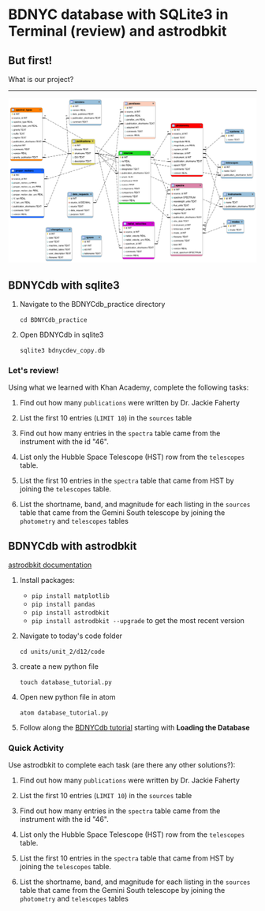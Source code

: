# BDNYC database with SQLite3 in Terminal (review) and astrodbkit

## But first!

  What is our project?



<hr>



![BDNYC Database](https://raw.githubusercontent.com/BDNYC/BDNYCdb/master/tutorial/full_database.png)


## BDNYCdb with sqlite3

1. Navigate to the BDNYCdb_practice directory

    `cd BDNYCdb_practice`

2. Open BDNYCdb in sqlite3

    `sqlite3 bdnycdev_copy.db`


### Let's review!

Using what we learned with Khan Academy, complete the following tasks:

  1. Find out how many `publications` were written by Dr. Jackie Faherty

  2. List the first 10 entries (`LIMIT 10`) in the `sources` table

  3. Find out how many entries in the `spectra` table came from the instrument with the id "46".

  4. List only the Hubble Space Telescope (HST) row from the `telescopes` table.

  5. List the first 10 entries in the `spectra` table that came from HST by joining the `telescopes` table.

  6. List the shortname, band, and magnitude for each listing in the `sources` table that came from the Gemini South telescope by joining the `photometry` and `telescopes` tables


## BDNYCdb with astrodbkit

[astrodbkit documentation](https://astrodbkit.readthedocs.io/en/latest/index.html)

1. Install packages:
    - `pip install matplotlib`
    - `pip install pandas`
    - `pip install astrodbkit`
    - `pip install astrodbkit --upgrade` to get the most recent version

2. Navigate to today's code folder

    `cd units/unit_2/d12/code`

3. create a new python file

    `touch database_tutorial.py`

4. Open new python file in atom

    `atom database_tutorial.py`

5. Follow along the [BDNYCdb tutorial](https://github.com/BDNYC/BDNYCdb/blob/master/tutorial/tutorial.md) starting with **Loading the Database**


### Quick Activity

Use astrodbkit to complete each task (are there any other solutions?):

  1. Find out how many `publications` were written by Dr. Jackie Faherty

  2. List the first 10 entries (`LIMIT 10`) in the `sources` table

  3. Find out how many entries in the `spectra` table came from the instrument with the id "46".

  4. List only the Hubble Space Telescope (HST) row from the `telescopes` table.

  5. List the first 10 entries in the `spectra` table that came from HST by joining the `telescopes` table.

  6. List the shortname, band, and magnitude for each listing in the `sources` table that came from the Gemini South telescope by joining the `photometry` and `telescopes` tables
